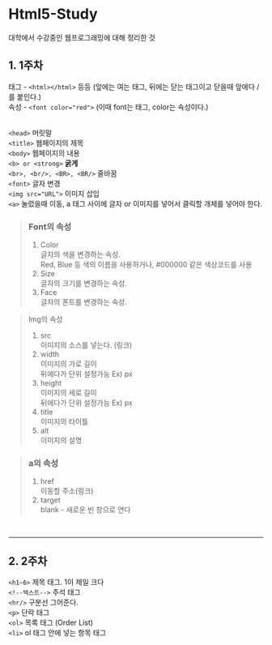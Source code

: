 # Html5-Study

대학에서 수강중인 웹프로그래밍에 대해 정리한 것

## 1. 1주차
태그 - ```<html></html>``` 등등 (앞에는 여는 태그, 뒤에는 닫는 태그이고 닫을때 앞에다 / 를 붙인다.)<br/>
속성 - ```<font color="red">``` (이때 font는 태그, color는 속성이다.)<br/><br/>

```<head>``` 머릿말<br/>
```<title>``` 웹페이지의 제목<br/>
```<body>``` 웹페이지의 내용<br/>
```<b> or <strong>``` <b>굵게</b><br/>
```<br>, <br/>, <BR>, <BR/>``` 줄바꿈<br/>
```<font>``` 글자 변경<br/>
```<img src="URL">``` 이미지 삽입<br/>
```<a>``` 눌렀을때 이동, a 태그 사이에 글자 or 이미지를 넣어서 클릭할 개체를 넣어야 한다.<br/>

> ### Font의 속성
> 1. Color<br/>
>    글자의 색을 변경하는 속성.<br/>
>    Red, Blue 등 색의 이름을 사용하거나, #000000 같은 색상코드를 사용   
> 2. Size<br/>
>    글자의 크기를 변경하는 속성.
> 3. Face<br/>
>    글자의 폰트를 변경하는 속성.

> Img의 속성
> 1. src<br/>
>    이미지의 소스를 넣는다. (링크)
> 2. width<br/>
>    이미지의 가로 길이<br/>
>    뒤에다가 단위 설정가능 Ex) px
> 4. height<br/>
>    이미지의 세로 길이<br/>
>    뒤에다가 단위 설정가능 Ex) px
> 5. title<br/>
>    이미지의 타이틀
> 6. alt<br/>
>    이미지의 설명

> ### a의 속성
> 1. href<br/>
>    이동할 주소(링크)
> 2. target<br/>
>    blank - 새로운 빈 창으로 연다
<br/>
<hr/>

## 2. 2주차
```<h1~6>``` 제목 태그. 1이 제일 크다<br/>
```<!--텍스트-->``` 주석 태그<br/>
```<hr/>``` 구분선 그어준다.<br/>
```<p>``` 단락 태그<br/>
```<ol>``` 목록 태그 (Order List)<br/>
```<li>``` ol 태그 안에 넣는 항목 태그
